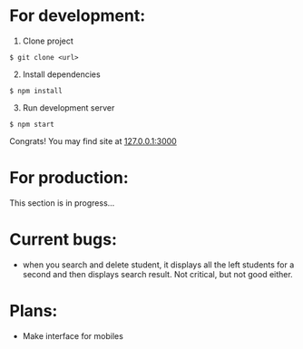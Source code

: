 # For development:
1. Clone project
```shell
$ git clone <url>
```
2. Install dependencies
```shell
$ npm install
```
3. Run development server
```shell
$ npm start
```

Congrats! You may find site at [127.0.0.1:3000](http://127.0.0.1:3000)

# For production:

This section is in progress...

# Current bugs:
* when you search and delete student, it displays all the left students for a second and then displays search result. Not critical, but not good either.
# Plans:
* Make interface for mobiles